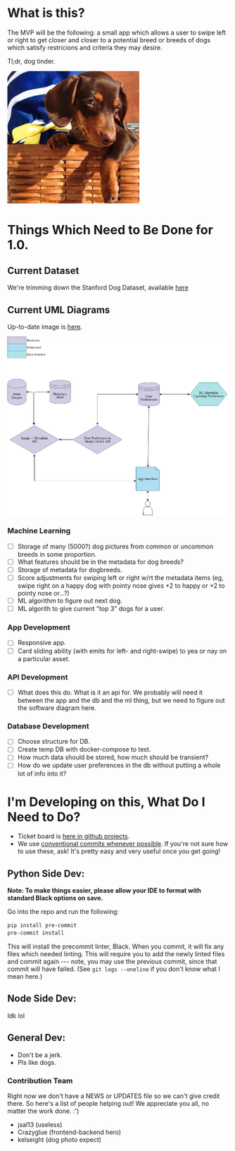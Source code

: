 # What is this?

The MVP will be the following: a small app which allows a user to swipe left or right to get closer and closer to a potential breed or breeds of dogs which satisfy restricions and criteria they may desire.

Tl;dr, dog tinder.

<img src="dachshund-winking.jpg"
     alt="dachshund winking"
     width=300px/>

# Things Which Need to Be Done for 1.0.

## Current Dataset

We're trimming down the Stanford Dog Dataset, available [here](http://vision.stanford.edu/aditya86/ImageNetDogs/)

## Current UML Diagrams

Up-to-date image is [here](https://drive.google.com/file/d/1ms-_3d8jwr2HgldPu0LXKj6-48fXoz6r/view?usp=sharing).

<img src="tinder-for-dogs.png"
     alt="tinder-for-dogs UML"
     width=500px />

### Machine Learning

- [ ] Storage of many (5000?) dog pictures from common or uncommon breeds in some proportion.
- [ ] What features should be in the metadata for dog breeds?
- [ ] Storage of metadata for dogbreeds.
- [ ] Score adjustments for swiping left or right w/rt the metadata items (eg, swipe right on a happy dog with pointy nose gives +2 to happy or +2 to pointy nose or...?)
- [ ] ML algorithm to figure out next dog.
- [ ] ML algorith to give current "top 3" dogs for a user.

### App Development

- [ ] Responsive app.
- [ ] Card sliding ability (with emits for left- and right-swipe) to yea or nay on a particular asset.

### API Development

- [ ] What does this do. What is it an api for. We probably will need it between the app and the db and the ml thing, but we need to figure out the software diagram here.

### Database Development

- [ ] Choose structure for DB.
- [ ] Create temp DB with docker-compose to test.
- [ ] How much data should be stored, how much should be transient?
- [ ] How do we update user preferences in the db without putting a whole lot of info into it?

# I'm Developing on this, What Do I Need to Do?

- Ticket board is [here in github projects](https://github.com/jsal13/tinder-for-dogs/projects/1).
- We use [conventional commits whenever possible](https://www.conventionalcommits.org/en/v1.0.0-beta.2/). If you're not sure how to use these, ask!  It's pretty easy and very useful once you get going! 

## Python Side Dev:

**Note: To make things easier, please allow your IDE to format with standard Black options on save.**

Go into the repo and run the following:

```bash
pip install pre-commit
pre-commit install
```

This will install the precommit linter, Black. When you commit, it will fix any files which needed linting. This will require you to add the newly linted files and commit again --- note, you may use the previous commit, since that commit will have failed. (See `git logs --oneline` if you don't know what I mean here.)

## Node Side Dev:

Idk lol

## General Dev:

- Don't be a jerk.
- Pls like dogs.

### Contribution Team

Right now we don't have a NEWS or UPDATES file so we can't give credit there.  So here's a list of people helping out!  We appreciate you all, no matter the work done.  :')

- jsal13 (useless)
- Crazyglue (frontend-backend hero)
- kelseight (dog photo expect)
